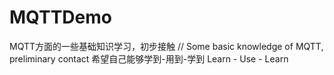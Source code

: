 # MQTTDemo
MQTT方面的一些基础知识学习，初步接触 // Some basic knowledge of MQTT, preliminary contact
希望自己能够学到-用到-学到
Learn - Use - Learn
